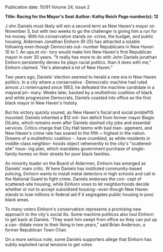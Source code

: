 Publication date: 10/91
Volume 24, Issue 2

**Title: Racing for the Mayor's Seat**
**Author: Kathy Reich**
**Page number(s): 12**

J
ohn Daniels most likely will win a second term as New 
Haven's mayor on November 5, but with two weeks to 
go the challenger is giving him a run for his money. 
With his conservative stands on ·crime, the budget, and 
public housing, Alderman Jonathan Einhorn (R-25) has 
attracted a sizable following even though Democrats out-
number Republicans in New Haven 10 to 1. An ups.et vic-
tory would make him New Haven's first Republican mayor 
in over 30 years. "It really has more to do with John Daniels 
jonathan Einhorn persistently denies he plays racial politics. 
than it does with me," Einhorn claimed. "He's alienated a 
lot of New Haven." 

Two years ago, Daniels' election seemed to herald a new 
era in New Haven politics. In a city where a conservative 
· Democratic machine had ruled almost J.l.ninterrupted since 
1953, he defeated the machine candidate in a mayoral pri-
mary. Weeks later, backed by a multiethnic coalition of 
black and white progressive Democrats, Daniels coasted 
into office as the first black mayor in New Haven's histoty. 

But his victory quickly soured, as New Haven's fiscal 
and social problef!lS mounted. Daniels inherited a $12 mil-
lion deficit from former mayor Biagio DiLieto, which 
remains even after Daniels slashed city jobs and essential 
services. Critics charge that City Hall teems with bad man-
agement, and New Haven's crime rate has soared to the fifth 
~ highest in the nation. Dreams of a multiethnic coalition 
-. have crumbled, as white residents in middle-class neighbor-
hoods object vehemently to the city's "scattered-site" hous-
ing plan, which mandates government purchase of single-
family homes on their streets for poor black families. 

As minority leader on the Board of Aldermen, Einhorn 
has emerged as Daniels' main critic. W here Daniels has 
instituted community-based policing, Einhorn wants to 
install metal detectors in high schools and call in the 
National Guard to fight crime. Daniels endorses the con-
cept of scattered-site housing, while Einhorn vows to let 
neighborhoods decide whether or not to accept subsidized 
housing--even though New Haven stands to lose millions 
in federal aid if it segregates public housing in poo( black 
areas. 

To many voters Einhorn's conservatism represents a 
promising new approach to the city's social ills. Some 
machine politicos also tout Einhorn to get back at Daniels. 
'They want him swept from office so they can put up a can-
didate more to their liking in two years," said Brian 
Anderson, a former Republican Town Chair. 

On a more serious note, some Daniels supporters allege 
that Einhorn has subtly exploited racial tensions to get votes